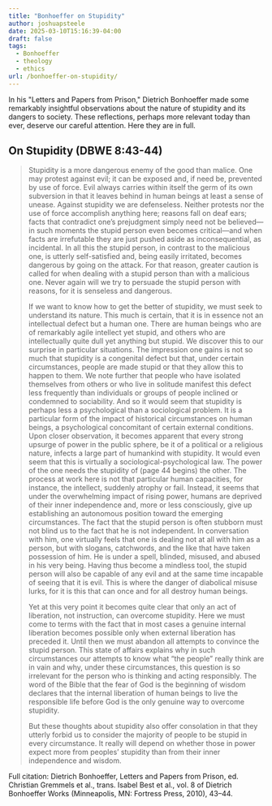 ```yaml
---
title: "Bonhoeffer on Stupidity"
author: joshuapsteele
date: 2025-03-10T15:16:39-04:00
draft: false
tags:
  - Bonhoeffer
  - theology
  - ethics
url: /bonhoeffer-on-stupidity/
---
```


In his "Letters and Papers from Prison," Dietrich Bonhoeffer made some remarkably insightful observations about the nature of stupidity and its dangers to society. These reflections, perhaps more relevant today than ever, deserve our careful attention. Here they are in full.

## On Stupidity (DBWE 8:43-44)

> Stupidity is a more dangerous enemy of the good than malice. One may protest against evil; it can be exposed and, if need be, prevented by use of force. Evil always carries within itself the germ of its own subversion in that it leaves behind in human beings at least a sense of unease. Against stupidity we are defenseless. Neither protests nor the use of force accomplish anything here; reasons fall on deaf ears; facts that contradict one’s prejudgment simply need not be believed—in such moments the stupid person even becomes critical—and when facts are irrefutable they are just pushed aside as inconsequential, as incidental. In all this the stupid person, in contrast to the malicious one, is utterly self-satisfied and, being easily irritated, becomes dangerous by going on the attack. For that reason, greater caution is called for when dealing with a stupid person than with a malicious one. Never again will we try to persuade the stupid person with reasons, for it is senseless and dangerous.  
>   
> If we want to know how to get the better of stupidity, we must seek to understand its nature. This much is certain, that it is in essence not an intellectual defect but a human one. There are human beings who are of remarkably agile intellect yet stupid, and others who are intellectually quite dull yet anything but stupid. We discover this to our surprise in particular situations. The impression one gains is not so much that stupidity is a congenital defect but that, under certain circumstances, people are made stupid or that they allow this to happen to them. We note further that people who have isolated themselves from others or who live in solitude manifest this defect less frequently than individuals or groups of people inclined or condemned to sociability. And so it would seem that stupidity is perhaps less a psychological than a sociological problem. It is a particular form of the impact of historical circumstances on human beings, a psychological concomitant of certain external conditions. Upon closer observation, it becomes apparent that every strong upsurge of power in the public sphere, be it of a political or a religious nature, infects a large part of humankind with stupidity. It would even seem that this is virtually a sociological-psychological law. The power of the one needs the stupidity of (page 44 begins) the other. The process at work here is not that particular human capacities, for instance, the intellect, suddenly atrophy or fail. Instead, it seems that under the overwhelming impact of rising power, humans are deprived of their inner independence and, more or less consciously, give up establishing an autonomous position toward the emerging circumstances. The fact that the stupid person is often stubborn must not blind us to the fact that he is not independent. In conversation with him, one virtually feels that one is dealing not at all with him as a person, but with slogans, catchwords, and the like that have taken possession of him. He is under a spell, blinded, misused, and abused in his very being. Having thus become a mindless tool, the stupid person will also be capable of any evil and at the same time incapable of seeing that it is evil. This is where the danger of diabolical misuse lurks, for it is this that can once and for all destroy human beings.  
>  
> Yet at this very point it becomes quite clear that only an act of liberation, not instruction, can overcome stupidity. Here we must come to terms with the fact that in most cases a genuine internal liberation becomes possible only when external liberation has preceded it. Until then we must abandon all attempts to convince the stupid person. This state of affairs explains why in such circumstances our attempts to know what “the people” really think are in vain and why, under these circumstances, this question is so irrelevant for the person who is thinking and acting responsibly. The word of the Bible that the fear of God is the beginning of wisdom declares that the internal liberation of human beings to live the responsible life before God is the only genuine way to overcome stupidity.  
>  
> But these thoughts about stupidity also offer consolation in that they utterly forbid us to consider the majority of people to be stupid in every circumstance. It really will depend on whether those in power expect more from peoples’ stupidity than from their inner independence and wisdom.

Full citation: Dietrich Bonhoeffer, Letters and Papers from Prison, ed. Christian Gremmels et al., trans. Isabel Best et al., vol. 8 of Dietrich Bonhoeffer Works (Minneapolis, MN: Fortress Press, 2010), 43–44.
